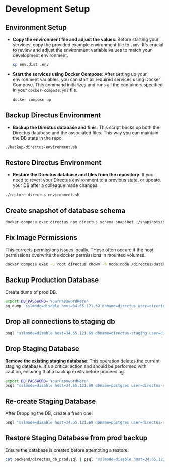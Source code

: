 # Development Setup

## Environment Setup

- **Copy the environment file and adjust the values**: Before starting your services, copy the provided example environment file to `.env`. It's crucial to review and adjust the environment variable values to match your development environment.
  ```bash
  cp env.dist .env
  ```

- **Start the services using Docker Compose**: After setting up your environment variables, you can start all required services using Docker Compose. This command initializes and runs all the containers specified in your `docker-compose.yml` file.
  ```bash
  docker compose up
  ```

## Backup Directus Environment

- **Backup the Directus database and files**: This script  backs up both the Directus database and the associated files. This way you can maintain the DB state in the repo.
```bash
./backup-directus-environment.sh
```

## Restore Directus Environment

- **Restore the Directus database and files from the repository**: If you need to revert your Directus environment to a previous state, or update your DB after a colleague made changes.
```bash
./restore-directus-environment.sh
```

## Create snapshot of database schema
```bash
docker-compose exec directus npx directus schema snapshot ./snapshots/snapshot-latest.yaml
```

## Fix Image Permissions

This corrects permissions issues locally. THese often occure if the host permissions overwrite the docker permissions in mounted volumes.
```bash
docker compose exec -u root directus chown -R node:node /directus/database /directus/extensions /directus/uploads
```

## Backup Production Database

Create dump of prod DB.
```bash
export DB_PASSWORD='YourPasswordHere'
pg_dump "sslmode=disable host=34.65.121.69 dbname=directus user=directus password=$DB_PASSWORD" --no-acl --no-owner -f backend/directus_db_prod.sql
```

## Drop all connections to staging db
```bash
psql "sslmode=disable host=34.65.121.69 dbname=directus-staging user=directus-staging password=$DB_PASSWORD"  -c "SELECT pg_terminate_backend(pg_stat_activity.pid) FROM pg_stat_activity WHERE pg_stat_activity.datname = 'directus-staging' AND pid <> pg_backend_pid();"
```

## Drop Staging Database

**Remove the existing staging database**: This operation deletes the current staging database. It's a critical action and should be performed with caution, ensuring that a backup exists before proceeding.
```bash
export DB_PASSWORD='YourPasswordHere'
psql "sslmode=disable host=34.65.121.69 dbname=postgres user=directus-staging password=$DB_PASSWORD" -c 'DROP DATABASE IF EXISTS "directus-staging";'
```

## Re-create Staging Database

After Dropping the DB, create a fresh one.
```bash
psql "sslmode=disable host=34.65.121.69 dbname=postgres user=directus-staging password=$DB_PASSWORD" -c 'CREATE DATABASE "directus-staging";'
```

## Restore Staging Database from prod backup

Ensure the database is created before attempting a restore.
```bash
cat backend/directus_db_prod.sql | psql "sslmode=disable host=34.65.121.69 dbname=directus-staging user=directus-staging password=$DB_PASSWORD"
```

